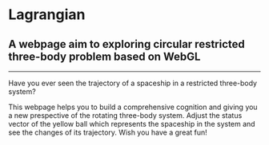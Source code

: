 # Lagrangian
## A webpage aim to exploring circular restricted three-body problem based on WebGL
--------------------
Have you ever seen the trajectory of a spaceship in a restricted three-body system?

This webpage helps you to build a comprehensive cognition and giving you a new prespective of the rotating three-body system. Adjust the status vector of the yellow ball which represents the spaceship in the system and see the changes of its trajectory. Wish you have a great fun!